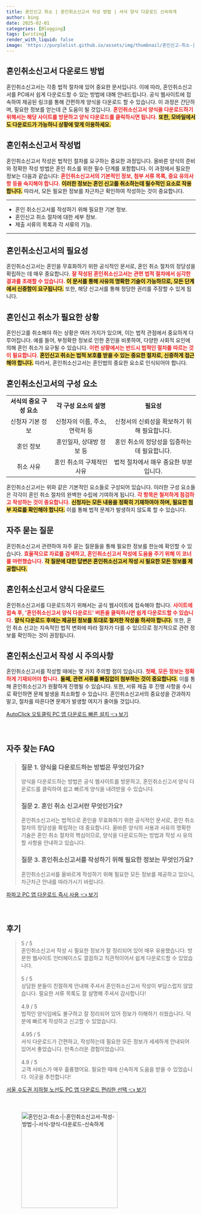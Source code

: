 ```yaml
---
title: 혼인신고 취소 | 혼인취소신고서 작성 방법 | 서식 양식 다운로드 신속하게
author: bing
date: 2025-02-01
categories: [Blogging]
tags: [writing]
render_with_liquid: false
image: 'https://purplelist.github.io/assets/img/thumbnail/혼인신고-취소-|-혼인취소신고서-작성-방법-|-서식-양식-다운로드-신속하게.webp'
---
```



<h2 id='혼인취소신고서_다운로드'>혼인취소신고서 다운로드 방법</h2>

<p>혼인취소신고서는 각종 법적 절차에 있어 중요한 문서입니다. 이에 따라, 혼인취소신고서를 PC에서 쉽게 다운로드할 수 있는 방법에 대해 안내드립니다. 공식 웹사이트에 접속하여 제공된 링크를 통해 간편하게 양식을 다운로드 할 수 있습니다. 이 과정은 간단하며, 필요한 정보를 얻는데 큰 도움이 될 것입니다. <b><span style="color: #ee2323;">혼인취소신고서 양식을 다운로드하기 위해서는 해당 사이트를 방문하고 양식 다운로드를 클릭하시면 됩니다.</span></b> <b><span style="background-color: #ffe066;">또한, 모바일에서도 다운로드가 가능하니 상황에 맞게 이용하세요.</span></b></p>

<h2 id='혼인취소신고서_작성법'>혼인취소신고서 작성법</h2>

<p>혼인취소신고서 작성은 법적인 절차를 요구하는 중요한 과정입니다. 올바른 양식의 준비와 정확한 작성 방법은 혼인 취소를 위한 필수 단계를 포함합니다. 이 과정에서 필요한 정보는 다음과 같습니다: <b><span style="color: #ee2323;">혼인취소신고서의 기본적인 정보, 첨부 서류 목록, 중요 유의사항 등을 숙지해야 합니다.</span></b> <b><span style="background-color: #ffe066;">이러한 정보는 혼인 신고를 취소하는데 필수적인 요소로 작용합니다.</span></b> 따라서, 모든 필요한 정보를 차근차근 확인하여 작성하는 것이 중요합니다.</p>

<hr />

<ul>
    <li>혼인 취소신고서를 작성하기 위해 필요한 기본 정보.</li>
    <li>혼인신고 취소 절차에 대한 세부 정보.</li>
    <li>제출 서류의 목록과 각 서류의 기능.</li>
</ul>

<hr />

<h2 id='혼인취소신고서_필요성'>혼인취소신고서의 필요성</h2>

<p>혼인취소신고서는 혼인을 무효화하기 위한 공식적인 문서로, 혼인 취소 절차의 정당성을 확립하는 데 매우 중요합니다. <b><span style="color: #ee2323;">잘 작성된 혼인취소신고서는 관련 법적 절차에서 심각한 결과를 초래할 수 있습니다.</span></b> <b><span style="background-color: #ffe066;">이 문서를 통해 사유의 명확한 기술이 가능하므로, 모든 단계에서 신중함이 요구됩니다.</span></b> 또한, 해당 신고서를 통해 정당한 권리를 주장할 수 있게 됩니다.</p>

<h2 id='혼인신고_취소_상황'>혼인신고 취소가 필요한 상황</h2>

<p>혼인신고를 취소해야 하는 상황은 여러 가지가 있으며, 이는 법적 관점에서 중요하게 다루어집니다. 예를 들어, 부정확한 정보로 인한 혼인을 비롯하여, 다양한 사회적 요인에 의해 혼인 취소가 요구될 수 있습니다. <b><span style="color: #ee2323;">이런 상황에서는 반드시 법적인 절차를 따르는 것이 필요합니다.</span></b> <b><span style="background-color: #ffe066;">혼인신고 취소는 법적 보호를 받을 수 있는 중요한 절차로, 신중하게 접근해야 합니다.</span></b> 따라서, 혼인취소신고서는 혼인법의 중요한 요소로 인식되어야 합니다.</p>

<h2 id='혼인취소신고서_구성'>혼인취소신고서의 구성 요소</h2>

<table>
    <tr>
        <td style="text-align: center; height: 17px;"><b>서식의 중요 구성 요소</b></td>
        <td style="text-align: center; height: 17px;"><b>각 구성 요소의 설명</b></td>
        <td style="text-align: center; height: 17px;"><b>필요성</b></td>
    </tr>
    <tr>
        <td style="text-align: center; height: 17px;">신청자 기본 정보</td>
        <td style="text-align: center; height: 17px;">신청자의 이름, 주소, 연락처 등</td>
        <td style="text-align: center; height: 17px;">신청서의 신뢰성을 확보하기 위해 필요합니다.</td>
    </tr>
    <tr>
        <td style="text-align: center; height: 17px;">혼인 정보</td>
        <td style="text-align: center; height: 17px;">혼인일자, 상대방 정보 등</td>
        <td style="text-align: center; height: 17px;">혼인 취소의 정당성을 입증하는데 필요합니다.</td>
    </tr>
    <tr>
        <td style="text-align: center; height: 17px;">취소 사유</td>
        <td style="text-align: center; height: 17px;">혼인 취소의 구체적인 사유</td>
        <td style="text-align: center; height: 17px;">법적 절차에서 매우 중요한 부분입니다.</td>
    </tr>
</table>

<p>혼인취소신고서는 위와 같은 기본적인 요소들로 구성되어 있습니다. 이러한 구성 요소들은 각각이 혼인 취소 절차의 완벽한 수립에 기여하게 됩니다. <b><span style="color: #ee2323;">각 항목은 철저하게 점검하고 작성하는 것이 중요합니다.</span></b> <b><span style="background-color: #ffe066;">신청자는 모든 내용을 정확히 기재하여야 하며, 필요한 첨부 자료를 확인해야 합니다.</span></b> 이를 통해 법적 문제가 발생하지 않도록 할 수 있습니다.</p>

<h2 id='자주_묻는_질문'>자주 묻는 질문</h2>

<p>혼인취소신고서 관련하여 자주 묻는 질문들을 통해 필요한 정보를 한눈에 확인할 수 있습니다. <b><span style="color: #ee2323;">효율적으로 자료를 검색하고, 혼인취소신고서 작성에 도움을 주기 위해 이 코너를 마련했습니다.</span></b> <b><span style="background-color: #ffe066;">각 질문에 대한 답변은 혼인취소신고서 작성 시 필요한 모든 정보를 제공합니다.</span></b></p>

<h2 id='혼인취소신고서_양식_다운로드'>혼인취소신고서 양식 다운로드</h2>

<p>혼인취소신고서를 다운로드하기 위해서는 공식 웹사이트에 접속해야 합니다. <b><span style="color: #ee2323;">사이트에 접속 후, '혼인취소신고서 양식 다운로드' 버튼을 클릭하시면 쉽게 다운로드할 수 있습니다.</span></b> <b><span style="background-color: #ffe066;">양식 다운로드 후에는 제공된 정보를 토대로 철저한 작성을 하셔야 합니다.</span></b> 또한, 혼인 취소 신고는 지속적인 법적 변화에 따라 절차가 다를 수 있으므로 정기적으로 관련 정보를 확인하는 것이 권장됩니다.</p>

<h2 id='혼인취소신고서_주의사항'>혼인취소신고서 작성 시 주의사항</h2>

<p>혼인취소신고서를 작성할 때에는 몇 가지 주의할 점이 있습니다. <b><span style="color: #ee2323;">첫째, 모든 정보는 정확하게 기재되어야 합니다.</span></b> <b><span style="background-color: #ffe066;">둘째, 관련 서류를 빠짐없이 첨부하는 것이 중요합니다.</span></b> 이를 통해 혼인취소신고가 원활하게 진행될 수 있습니다. 또한, 서류 제출 후 진행 사항을 수시로 확인하면 문제 발생을 최소화할 수 있습니다. 혼인취소신고서의 중요성을 간과하지 말고, 절차를 따른다면 문제가 발생할 여지가 줄어들 것입니다.</p>


<p><a class="click-button" title="AutoClick 오토클릭 PC 앱 다운로드 빠른 설치" href="https://purplelist.github.io/posts/AutoClick-%EC%98%A4%ED%86%A0%ED%81%B4%EB%A6%AD-PC-%EC%95%B1-%EB%8B%A4%EC%9A%B4%EB%A1%9C%EB%93%9C-%EB%B9%A0%EB%A5%B8-%EC%84%A4%EC%B9%98/" rel="dofollow">AutoClick 오토클릭 PC 앱 다운로드 빠른 설치 👈 보기</a></p><br>
<h2 id='자주_찾는_FAQ'>자주 찾는 FAQ</h2>
<div itemscope="" itemtype="https://schema.org/FAQPage"> 
<blockquote> 
<div itemscope="" itemprop="mainEntity" itemtype="https://schema.org/Question"> 
<h3 itemprop="name">질문 1. 양식을 다운로드하는 방법은 무엇인가요?</h3> 
<div itemscope="" itemprop="acceptedAnswer" itemtype="https://schema.org/Answer"> 
<span itemprop="text"> 
<p>양식을 다운로드하는 방법은 공식 웹사이트를 방문하고, 혼인취소신고서 양식 다운로드를 클릭하여 쉽고 빠르게 양식을 내려받을 수 있습니다.</p> 
</span> 
</div> 
</div> 

<div itemscope="" itemprop="mainEntity" itemtype="https://schema.org/Question"> 
<h3 itemprop="name">질문 2. 혼인 취소 신고서란 무엇인가요?</h3> 
<div itemscope="" itemprop="acceptedAnswer" itemtype="https://schema.org/Answer"> 
<span itemprop="text"> 
<p>혼인취소신고서는 법적으로 혼인을 무효화하기 위한 공식적인 문서로, 혼인 취소 절차의 정당성을 확립하는 데 중요합니다. 올바른 양식의 사용과 사유의 명확한 기술은 혼인 취소 절차의 핵심이므로, 양식을 다운로드하는 방법과 작성 시 유의할 사항을 안내하고 있습니다.</p> 
</span> 
</div> 
</div> 

<div itemscope="" itemprop="mainEntity" itemtype="https://schema.org/Question"> 
<h3 itemprop="name">질문 3. 혼인취소신고서를 작성하기 위해 필요한 정보는 무엇인가요?</h3> 
<div itemscope="" itemprop="acceptedAnswer" itemtype="https://schema.org/Answer"> 
<span itemprop="text"> 
<p>혼인취소신고서를 올바르게 작성하기 위해 필요한 모든 정보를 제공하고 있으니, 차근차근 안내를 따라가시기 바랍니다.</p> 
</span> 
</div> 
</div> 

</blockquote> 
</div>
<p><a class="click-button" title="파파고 PC 앱 다운로드 즉시 사용" href="https://purplelist.github.io/posts/%ED%8C%8C%ED%8C%8C%EA%B3%A0-PC-%EC%95%B1-%EB%8B%A4%EC%9A%B4%EB%A1%9C%EB%93%9C-%EC%A6%89%EC%8B%9C-%EC%82%AC%EC%9A%A9/" rel="dofollow">파파고 PC 앱 다운로드 즉시 사용 👈 보기</a></p><br>
<h2 id='후기'>후기</h2>
<div itemscope itemtype="https://schema.org/Product">
  <blockquote>
  <div itemprop="review" itemscope itemtype="https://schema.org/Review">
      <div itemprop="reviewRating" itemscope itemtype="https://schema.org/Rating"> <span itemprop="ratingValue">5</span> / <span itemprop="bestRating">5</span> </div>
      <span itemprop="reviewBody">혼인취소신고서 작성 시 필요한 정보가 잘 정리되어 있어 매우 유용했습니다. 방문한 웹사이트 인터페이스도 깔끔하고 직관적이어서 쉽게 다운로드할 수 있었습니다.</span>
  </div>
  <br>
  <div itemprop="review" itemscope itemtype="https://schema.org/Review">
      <div itemprop="reviewRating" itemscope itemtype="https://schema.org/Rating"> <span itemprop="ratingValue">5</span> / <span itemprop="bestRating">5</span> </div>
      <span itemprop="reviewBody">상담원 분들이 친절하게 안내해 주셔서 혼인취소신고서 작성이 부담스럽지 않았습니다. 필요한 서류 목록도 잘 설명해 주셔서 감사합니다!</span>
  </div>
  <br>
  <div itemprop="review" itemscope itemtype="https://schema.org/Review">
      <div itemprop="reviewRating" itemscope itemtype="https://schema.org/Rating"> <span itemprop="ratingValue">4.9</span> / <span itemprop="bestRating">5</span> </div>
      <span itemprop="reviewBody">법적인 양식임에도 불구하고 잘 정리되어 있어 정보가 이해하기 쉬웠습니다. 덕분에 빠르게 작성하고 신고할 수 있었습니다.</span>
  </div>
  <br>
  <div itemprop="review" itemscope itemtype="https://schema.org/Review">
      <div itemprop="reviewRating" itemscope itemtype="https://schema.org/Rating"> <span itemprop="ratingValue">4.95</span> / <span itemprop="bestRating">5</span> </div>
      <span itemprop="reviewBody">서식 다운로드가 간편하고, 작성하는데 필요한 모든 정보가 세세하게 안내되어 있어서 좋았습니다. 만족스러운 경험이었습니다.</span>
  </div>
  <br>
  <div itemprop="review" itemscope itemtype="https://schema.org/Review">
      <div itemprop="reviewRating" itemscope itemtype="https://schema.org/Rating"> <span itemprop="ratingValue">4.9</span> / <span itemprop="bestRating">5</span> </div>
      <span itemprop="reviewBody">고객 서비스가 매우 훌륭했어요. 필요한 때에 신속하게 도움을 받을 수 있었습니다. 이곳을 추천합니다!</span>
  </div>
  </blockquote>
</div>
<p><a class="click-button" title="서울 수도권 지하철 노선도 PC 앱 다운로드 편리한 선택" href="https://purplelist.github.io/posts/%EC%84%9C%EC%9A%B8-%EC%88%98%EB%8F%84%EA%B6%8C-%EC%A7%80%ED%95%98%EC%B2%A0-%EB%85%B8%EC%84%A0%EB%8F%84-PC-%EC%95%B1-%EB%8B%A4%EC%9A%B4%EB%A1%9C%EB%93%9C-%ED%8E%B8%EB%A6%AC%ED%95%9C-%EC%84%A0%ED%83%9D/" rel="dofollow">서울 수도권 지하철 노선도 PC 앱 다운로드 편리한 선택 👈 보기</a></p><br>
<figure class="image"><img src="https://purplelist.github.io/assets/img/thumbnail/혼인신고-취소-|-혼인취소신고서-작성-방법-|-서식-양식-다운로드-신속하게.webp" alt="혼인신고-취소-|-혼인취소신고서-작성-방법-|-서식-양식-다운로드-신속하게" width="256" height="256"></figure>
